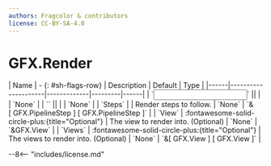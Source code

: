 ```yaml
---
authors: Fragcolor & contributors
license: CC-BY-SA-4.0
---
```



# GFX.Render

<div class="sh-parameters" markdown="1">
| Name | - {: #sh-flags-row} | Description | Default | Type |
|------|---------------------|-------------|---------|------|
| `<input>` || | | `None` |
| `<output>` || | | `None` |
| `Steps` |  | Render steps to follow. | `None` | `&[ GFX.PipelineStep ] [ GFX.PipelineStep ]` |
| `View` | :fontawesome-solid-circle-plus:{title="Optional"}  | The view to render into. (Optional) | `None` | `&GFX.View` |
| `Views` | :fontawesome-solid-circle-plus:{title="Optional"}  | The views to render into. (Optional) | `None` | `&[ GFX.View ] [ GFX.View ]` |

</div>



--8<-- "includes/license.md"
